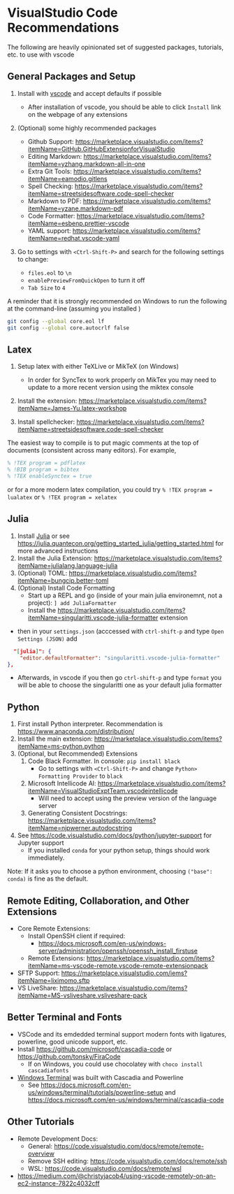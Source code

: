 # VisualStudio Code Recommendations

The following are heavily opinionated set of suggested packages, tutorials, etc. to use with vscode

## General Packages and Setup

1. Install with [vscode](https://code.visualstudio.com/) and accept defaults if possible
   - After installation of vscode, you should be able to click `Install` link on the webpage of any extensions
2. (Optional) some highly recommended packages

   - Github Support: https://marketplace.visualstudio.com/items?itemName=GitHub.GitHubExtensionforVisualStudio
   - Editing Markdown: https://marketplace.visualstudio.com/items?itemName=yzhang.markdown-all-in-one
   - Extra Git Tools: https://marketplace.visualstudio.com/items?itemName=eamodio.gitlens
   - Spell Checking: https://marketplace.visualstudio.com/items?itemName=streetsidesoftware.code-spell-checker
   - Markdown to PDF: https://marketplace.visualstudio.com/items?itemName=yzane.markdown-pdf
   - Code Formatter: https://marketplace.visualstudio.com/items?itemName=esbenp.prettier-vscode
   - YAML support: https://marketplace.visualstudio.com/items?itemName=redhat.vscode-yaml

3. Go to settings with `<Ctrl-Shift-P>` and search for the following settings to change:
   - `files.eol` to `\n`
   - `enablePreviewFromQuickOpen` to turn it off
   - `Tab Size` to `4`

A reminder that it is strongly recommended on Windows to run the following at the command-line (assuming you installed )

```bash
git config --global core.eol lf
git config --global core.autocrlf false
```

## Latex

1. Setup latex with either TeXLive or MikTeX (on Windows)
   - In order for SyncTex to work properly on MikTex  you may need to update to a more recent version using the miktex console
   
2. Install the extension:
   https://marketplace.visualstudio.com/items?itemName=James-Yu.latex-workshop
3. Install spellchecker:
   https://marketplace.visualstudio.com/items?itemName=streetsidesoftware.code-spell-checker

The easiest way to compile is to put magic comments at the top of documents (consistent across many editors). For example,

```latex
% !TEX program = pdflatex
% !BIB program = bibtex
% !TEX enableSynctex = true
```
or for a more modern latex compilation, you could try `% !TEX program = lualatex` or `% !TEX program = xelatex`

## Julia

1. Install [Julia](https://julialang.org/downloads/) or see https://julia.quantecon.org/getting_started_julia/getting_started.html for more advanced instructions
2. Install the Julia Extension: https://marketplace.visualstudio.com/items?itemName=julialang.language-julia
3. (Optional) TOML: https://marketplace.visualstudio.com/items?itemName=bungcip.better-toml
4. (Optional) Install Code Formatting
   - Start up a REPL and go (inside of your main julia environemnt, not a project): `] add JuliaFormatter`
   - Install the https://marketplace.visualstudio.com/items?itemName=singularitti.vscode-julia-formatter extension
  - then in your `settings.json` (acccessed with `ctrl-shift-p` and type `Open Settings (JSON)` add
```json
  "[julia]": {
    "editor.defaultFormatter": "singularitti.vscode-julia-formatter"
},
```
  - Afterwards, in  vscode if you then go `ctrl-shift-p` and type `format` you will be able to choose the singularitti one as your default julia formatter

## Python

1. First install Python interpreter. Recommendation is https://www.anaconda.com/distribution/
2. Install the main extension: https://marketplace.visualstudio.com/items?itemName=ms-python.python
3. (Optional, but Recommended) Extensions
   1. Code Black Formatter. In console: `pip install black`
      - Go to settings with `<Ctrl-Shift-P>` and change `Python> Formatting Provider` to `black`
   2. Microsoft Intellicode AI: https://marketplace.visualstudio.com/items?itemName=VisualStudioExptTeam.vscodeintellicode
      - Will need to accept using the preview version of the language server
   3. Generating Consistent Docstrings: https://marketplace.visualstudio.com/items?itemName=njpwerner.autodocstring
4. See https://code.visualstudio.com/docs/python/jupyter-support for Jupyter support
   - If you installed `conda` for your python setup, things should work immediately. 

Note: If it asks you to choose a python environment, choosing `("base": conda)` is fine as the default.

## Remote Editing, Collaboration, and Other Extensions

- Core Remote Extensions:
  - Install OpenSSH client if required:
    - https://docs.microsoft.com/en-us/windows-server/administration/openssh/openssh_install_firstuse
  - Remote Extensions: https://marketplace.visualstudio.com/items?itemName=ms-vscode-remote.vscode-remote-extensionpack
- SFTP Support: https://marketplace.visualstudio.com/iems?itemName=liximomo.sftp 
- VS LiveShare: https://marketplace.visualstudio.com/items?itemName=MS-vsliveshare.vsliveshare-pack

## Better Terminal and Fonts
- VSCode and its emdedded terminal support modern fonts with ligatures, powerline, good unicode support, etc.
- Install https://github.com/microsoft/cascadia-code or https://github.com/tonsky/FiraCode
  - If on Windows, you could use chocolatey with `choco install cascadiafonts`
- [Windows Terminal](https://aka.ms/terminal) was built with Cascadia and Powerline
  - See https://docs.microsoft.com/en-us/windows/terminal/tutorials/powerline-setup and https://docs.microsoft.com/en-us/windows/terminal/cascadia-code

## Other Tutorials
-  Remote Development Docs:
    - General: https://code.visualstudio.com/docs/remote/remote-overview 
    - Remove SSH editing: https://code.visualstudio.com/docs/remote/ssh
    - WSL: https://code.visualstudio.com/docs/remote/wsl
- https://medium.com/@christyjacob4/using-vscode-remotely-on-an-ec2-instance-7822c4032cff
